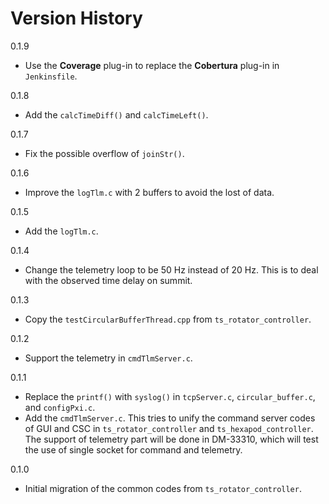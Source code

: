 # Version History

0.1.9

- Use the **Coverage** plug-in to replace the **Cobertura** plug-in in `Jenkinsfile`.

0.1.8

- Add the `calcTimeDiff()` and `calcTimeLeft()`.

0.1.7

- Fix the possible overflow of `joinStr()`.

0.1.6

- Improve the `logTlm.c` with 2 buffers to avoid the lost of data.

0.1.5

- Add the `logTlm.c`.

0.1.4

- Change the telemetry loop to be 50 Hz instead of 20 Hz.
This is to deal with the observed time delay on summit.

0.1.3

- Copy the `testCircularBufferThread.cpp` from `ts_rotator_controller`.

0.1.2

- Support the telemetry in `cmdTlmServer.c`.

0.1.1

- Replace the `printf()` with `syslog()` in `tcpServer.c`, `circular_buffer.c`, and `configPxi.c`.
- Add the `cmdTlmServer.c`.
This tries to unify the command server codes of GUI and CSC in `ts_rotator_controller` and `ts_hexapod_controller`.
The support of telemetry part will be done in DM-33310, which will test the use of single socket for command and telemetry.

0.1.0

- Initial migration of the common codes from `ts_rotator_controller`.
